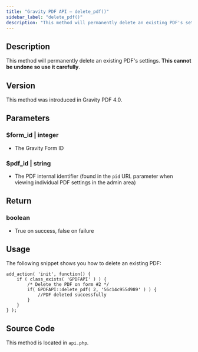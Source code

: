```yaml
---
title: "Gravity PDF API – delete_pdf()"
sidebar_label: "delete_pdf()"
description: "This method will permanently delete an existing PDF's settings. This cannot be undone so use it carefully."
---
```


## Description 

This method will permanently delete an existing PDF's settings. **This cannot be undone so use it carefully**.

## Version 

This method was introduced in Gravity PDF 4.0.

## Parameters 

### $form\_id \| integer
* The Gravity Form ID

### $pdf\_id \| string
* The PDF internal identifier (found in the `pid` URL parameter when viewing individual PDF settings in the admin area)

## Return 

### boolean
* True on success, false on failure

## Usage 

The following snippet shows you how to delete an existing PDF:

```
add_action( 'init', function() {
    if ( class_exists( 'GPDFAPI' ) ) {
        /* Delete the PDF on form #2 */
        if( GPDFAPI::delete_pdf( 2, '56c14c955d989' ) ) {
            //PDF deleted successfully
        }
    }
} );
```

## Source Code 

This method is located in `api.php`.
